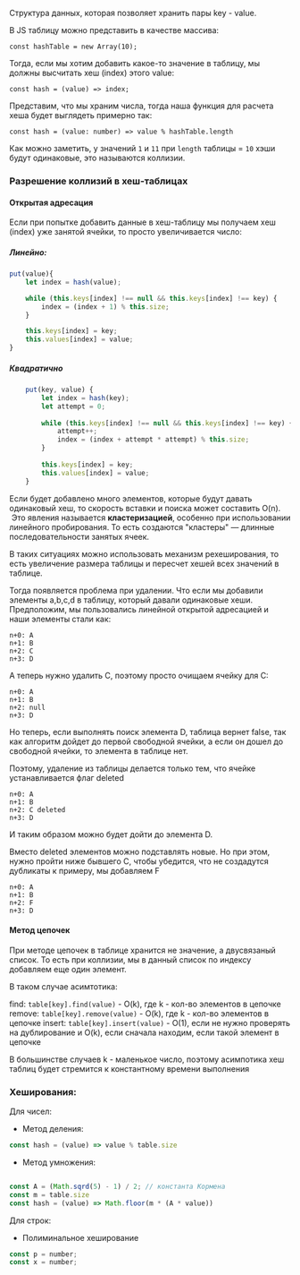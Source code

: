 Структура данных, которая позволяет хранить пары key - value.

В JS таблицу можно представить в качестве массива:

```
const hashTable = new Array(10);
```

Тогда, если мы хотим добавить какое-то значение в таблицу, мы должны высчитать хеш (index) этого value:

```
const hash = (value) => index;
```

Представим, что мы храним числа, тогда наша функция для расчета хеша будет выглядеть примерно так:

```
const hash = (value: number) => value % hashTable.length
```

Как можно заметить, у значений `1` и `11` при `length` таблицы = `10` хэши будут одинаковые, это называются коллизии.


### Разрешение коллизий в хеш-таблицах

#### Открытая адресация
Если при попытке добавить данные в хеш-таблицу мы получаем хеш (index) уже занятой ячейки, то просто увеличивается число:

##### Линейно:
```javascript
put(value){
	let index = hash(value);

	while (this.keys[index] !== null && this.keys[index] !== key) {
		index = (index + 1) % this.size;
	}

	this.keys[index] = key;
	this.values[index] = value;
}
```

##### Квадратично
```javascript
	put(key, value) {
		let index = hash(key);
		let attempt = 0;
	
		while (this.keys[index] !== null && this.keys[index] !== key) {
			attempt++;
			index = (index + attempt * attempt) % this.size;
		}
	
		this.keys[index] = key;
		this.values[index] = value;
	}
```

Если будет добавлено много элементов, которые будут давать одинаковый хеш, то скорость вставки и поиска может составить O(n).  Это явления называется **кластеризацией**, особенно при использовании линейного пробирования. То есть создаются "кластеры" — длинные последовательности занятых ячеек.

В таких ситуациях можно использовать механизм рехеширования, то есть увеличение размера таблицы и пересчет хешей всех значений в таблице.

Тогда появляется проблема при удалении. Что если мы добавили элементы a,b,c,d в таблицу, который давали одинаковые хеши. Предположим, мы пользовались линейной открытой адресацией и наши элементы стали как:

```
n+0: A
n+1: B
n+2: C
n+3: D
```

А теперь нужно удалить C, поэтому просто очищаем ячейку для C:
```
n+0: A
n+1: B
n+2: null
n+3: D
```

Но теперь, если выполнять поиск элемента D, таблица вернет false, так как алгоритм дойдет до первой свободной ячейки, а если он дошел до свободной ячейки, то элемента в таблице нет.

Поэтому, удаление из таблицы делается только тем, что ячейке устанавливается флаг deleted
```
n+0: A
n+1: B
n+2: C deleted
n+3: D
```

И таким образом можно будет дойти до элемента D.

Вместо deleted элементов можно подставлять новые.
Но при этом, нужно пройти ниже бывшего C, чтобы убедится, что не создадутся дубликаты
к примеру, мы добавляем F
```
n+0: A
n+1: B
n+2: F
n+3: D
```


#### Метод цепочек
При методе цепочек в таблице хранится не значение, а двусвязаный список.
То есть при коллизии, мы в данный список по индексу добавляем еще один элемент.

В таком случае асимтотика:

find: `table[key].find(value)` - O(k), где k - кол-во элементов в цепочке
remove: `table[key].remove(value)` - O(k), где k - кол-во элементов в цепочке
insert: `table[key].insert(value)` - O(1), если не нужно проверять на дублирование и O(k), если сначала находим, если такой элемент в цепочке

В большинстве случаев k - маленькое число, поэтому асимпотика хеш таблиц будет стремится к константному времени выполнения


### Хеширования:

Для чисел:
- Метод деления: 
```javascript
const hash = (value) => value % table.size 
```
- Метод умножения:
```javascript

const A = (Math.sqrd(5) - 1) / 2; // константа Кормена
const m = table.size
const hash = (value) => Math.floor(m * (A * value))
```

Для строк:
- Полиминальное хеширование
```javascript
const p = number;
const x = number;


```